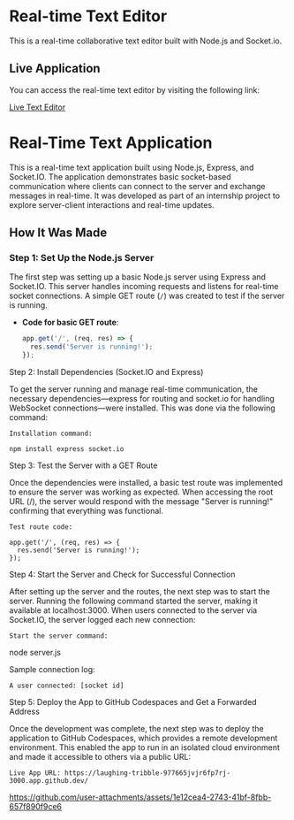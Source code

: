 # Real-time Text Editor

This is a real-time collaborative text editor built with Node.js and Socket.io.

## Live Application

You can access the real-time text editor by visiting the following link:

[Live Text Editor](https://laughing-tribble-977665jvjr6fp7rj-3000.app.github.dev/)




# Real-Time Text Application

This is a real-time text application built using Node.js, Express, and Socket.IO. The application demonstrates basic socket-based communication where clients can connect to the server and exchange messages in real-time. It was developed as part of an internship project to explore server-client interactions and real-time updates.

## How It Was Made

### Step 1: Set Up the Node.js Server
The first step was setting up a basic Node.js server using Express and Socket.IO. This server handles incoming requests and listens for real-time socket connections. A simple GET route (`/`) was created to test if the server is running.

- **Code for basic GET route**:

  ```js
  app.get('/', (req, res) => {
    res.send('Server is running!');
  });

Step 2: Install Dependencies (Socket.IO and Express)

To get the server running and manage real-time communication, the necessary dependencies—express for routing and socket.io for handling WebSocket connections—were installed. This was done via the following command:

    Installation command:

    npm install express socket.io

Step 3: Test the Server with a GET Route

Once the dependencies were installed, a basic test route was implemented to ensure the server was working as expected. When accessing the root URL (/), the server would respond with the message "Server is running!" confirming that everything was functional.

    Test route code:

    app.get('/', (req, res) => {
      res.send('Server is running!');
    });

Step 4: Start the Server and Check for Successful Connection

After setting up the server and the routes, the next step was to start the server. Running the following command started the server, making it available at localhost:3000. When users connected to the server via Socket.IO, the server logged each new connection:

    Start the server command:

node server.js

Sample connection log:

    A user connected: [socket id]

Step 5: Deploy the App to GitHub Codespaces and Get a Forwarded Address

Once the development was complete, the next step was to deploy the application to GitHub Codespaces, which provides a remote development environment. This enabled the app to run in an isolated cloud environment and made it accessible to others via a public URL:

    Live App URL: https://laughing-tribble-977665jvjr6fp7rj-3000.app.github.dev/



https://github.com/user-attachments/assets/1e12cea4-2743-41bf-8fbb-657f890f9ce6


